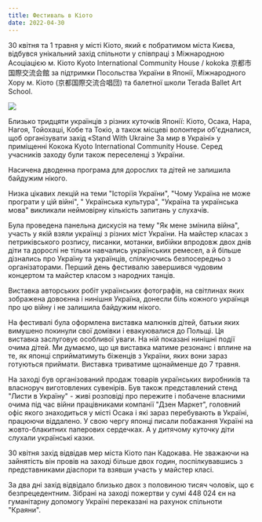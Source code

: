 ```yaml
---
title: Фестиваль в Кіото
date: 2022-04-30
---
```

30 квітня та 1 травня у місті Кіото, який є побратимом міста Києва,
відбувся унікальний захід спільноти у співпраці з Міжнародною Асоціацією
м. Кіото Kyoto International Community House / kokoka 京都市国際交流会館
за підтримки Посольства України в Японії, Міжнародного Хору м. Кіото (京都国際交流合唱団) та
балетної школи Terada Ballet Art School.

<img src="/assets/images/kyoto-202204.jpg" class="main-50" >

Близько тридцяти українців з різних куточків Японії: Кіото, Осака, Нара,
Нагоя, Тойохаші, Кобе та Токіо, а також місцеві волонтери об'єдналися,
щоб організувати захід «Stand With Ukraine За мир в Украіні» у
приміщенні Кокока Kyoto International Community House. Серед учасників
заходу були також переселенці з України.

Насичена  дводенна програма для дорослих та дітей не залишила байдужим
нікого.

Низка цікавих лекцій на теми "Історіїя України", "Чому Україна не може
програти у цій війні", " Українська культура",  "Україна та українська
мова" викликали неймовірну кількість запитань у слухачів.

Була проведена панельна дискусія на тему "Як мене змінила війна", участь
у якій взяли українці з різних міст України.  На майстер класах з
петриківського розпису, писанки, мотанки, вибійки впродовж двох днів
діти та дорослі не тільки навчались українських ремесел, а й більше
дізнались про Україну та українців, спілкуючись безпосередньо з
організаторами.  Перший день фестивалю завершився чудовим концертом та
майстер класом з народних танців.

Виставка авторських робіт українських фотографів, на світлинах яких
зображена довоєнна і нинішня Україна, донесли біль кожного українця про
цю війну і не залишила байдужим нікого.

На фестивалі була оформлена виставка малюнків дітей, батьки яких
вимушено покинули свої домівки і евакуювалися до Польщі. Ця виставка
заслуговує особливої уваги.  На ній показані нинішні події очима
дітей. Ми думаємо, що ця виставка матиме резонанс і вплине на те, як
японці сприйматимуть біженців з України, яких вони зараз готуються
приймати. Виставка триватиме щонайменше до 7 травня.

На заході був організований продаж товарів українських виробників та
власноруч виготовлених сувенірів.  Був також представлений стенд "Листи
в Україну" - живі розповіді про пережите і побачене власними очима під
час війни працівниками компанії "Дзен Маркет", головний офіс якого
знаходиться у місті Oсака і які зараз перебувають в Україні, працюючи
віддалено. У свою чергу японці писали побажання Україні на
жовто-блакитних паперових сердечках.  А у дитячому куточку діти слухали
українські казки.

30 квітня захід відвідав мер міста Кіото пан Кадокава. Не зважаючи на
зайнятість він провів на заході більше двох годин, поспілкувавшись з
представниками діаспори та взявши участь у майстер класі.

За два дні захід відвідало близько двох з половиною тисяч чоловік, що є
безпрецедентним. Зібрані на заході пожертви у сумі 448&nbsp;024 єн на
гуманітарну допомогу Україні переказані на рахунок спільноти "Краяни".
